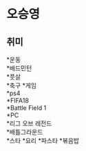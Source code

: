 # 오승영

## 취미
 *운동  
  *배드민턴  
  *풋살  
  *축구
 *게임  
  *ps4    
   *FIFA18    
   *Battle Field 1  
  *PC    
   *리그 오브 레전드    
   *배틀그라운드    
   *스타
  *요리
   *파스타 
   *볶음밥
